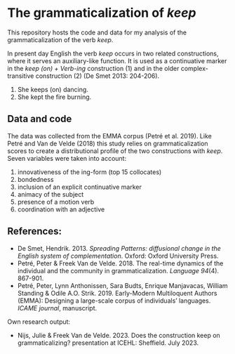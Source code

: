 # The grammaticalization of *keep*
This repository hosts the code and data for my analysis of the grammaticalization of the verb *keep*.

In present day English the verb *keep* occurs in two related constructions, where it serves an auxiliary-like function. It is used as a continuative marker in the *keep (on) + Verb-ing* construction (1) and in the older complex-transitive construction (2) (De Smet 2013: 204-206).

1. She keeps (on) dancing.
2. She kept the fire burning.

## Data and code

The data was collected from the EMMA corpus (Petré et al. 2019). Like Petré and Van de Velde (2018) this study relies on grammaticalization scores to create a distributional profile of the two constructions with *keep*. Seven variables were taken into account: 
1. innovativeness of the ing-form (top 15 collocates) 
2. bondedness
3. inclusion of an explicit continuative marker
4. animacy of the subject
5. presence of a motion verb
6. coordination with an adjective

## References:
- De Smet, Hendrik. 2013. *Spreading Patterns: diffusional change in the English system of complementation*. Oxford: Oxford University Press.
- Petré, Peter & Freek Van de Velde. 2018. The real-time dynamics of the individual and the community in grammaticalization. *Language 94*(4). 867-901.
- Petré, Peter, Lynn Anthonissen, Sara Budts, Enrique Manjavacas, William Standing & Odile A.O. Strik. 2019. Early-Modern Multiloquent Authors (EMMA): Designing a large-scale corpus of individuals’ languages. *ICAME journal*, manuscript.

Own research output:
- Nijs, Julie & Freek Van de Velde. 2023. Does the construction keep on grammaticalizing? presentation at ICEHL: Sheffield. July 2023.
